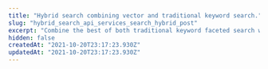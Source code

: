 ```yaml
---
title: "Hybrid search combining vector and traditional keyword search."
slug: "hybrid_search_api_services_search_hybrid_post"
excerpt: "Combine the best of both traditional keyword faceted search with semantic vector search to create the best search possible.\n\nFor information on how to use vector search **/services/search/vector**. \n\nFor information on how to use traditional keyword faceted search **/services/search/traditional**."
hidden: false
createdAt: "2021-10-20T23:17:23.930Z"
updatedAt: "2021-10-20T23:17:23.930Z"
---
```

